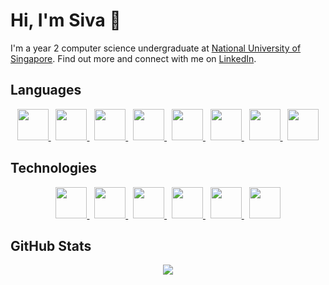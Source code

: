 # Hi, I'm Siva 👋

I'm a year 2 computer science undergraduate at [National University of Singapore](https://www.comp.nus.edu.sg). Find out more and connect with me on [LinkedIn](https://www.linkedin.com/in/sivayogasubramanian/).

## Languages

<p align="center">
  <a href="https://www.java.com/en/" title="Java">
    <img src="https://cdn.jsdelivr.net/gh/devicons/devicon/icons/java/java-original-wordmark.svg" width="auto" height ="50" />
  </a>
  &nbsp;
  <a href="https://en.wikipedia.org/wiki/JavaScript" title = "JavaScript">
    <img src="https://cdn.jsdelivr.net/gh/devicons/devicon/icons/javascript/javascript-original.svg" width="auto" height ="50" />
  </a>
  &nbsp;
  <a href="https://www.typescriptlang.org/" title="TypeScript">
    <img src="https://cdn.jsdelivr.net/gh/devicons/devicon/icons/typescript/typescript-original.svg" width="auto" height ="50" />
  </a>
  &nbsp;
  <a href="https://go.dev/" title="Golang">
    <img src="https://cdn.jsdelivr.net/gh/devicons/devicon/icons/go/go-original-wordmark.svg" width="auto" height ="50" />
  </a>
  &nbsp;
  <a href="https://www.ruby-lang.org/en/" title="Ruby">
    <img src="https://cdn.jsdelivr.net/gh/devicons/devicon/icons/ruby/ruby-plain-wordmark.svg" width="auto" height ="50" />
  </a>
  &nbsp;
  <a href="https://www.python.org/" title="Python">
    <img src="https://cdn.jsdelivr.net/gh/devicons/devicon/icons/python/python-original-wordmark.svg" width="auto" height ="50" />
  </a>
  &nbsp;
  <a href="https://en.wikipedia.org/wiki/C_(programming_language)" title="C">
    <img src="https://cdn.jsdelivr.net/gh/devicons/devicon/icons/c/c-line.svg" width="auto" height ="50" />
  </a>
  &nbsp;
  <a href="https://developer.apple.com/swift/" title="Swift">
    <img src="https://cdn.jsdelivr.net/gh/devicons/devicon/icons/swift/swift-original.svg" width="auto" height ="50" />
  </a>
</p>

## Technologies

<p align="center">
  <a href="https://reactjs.org/" title="React">
    <img src="https://cdn.jsdelivr.net/gh/devicons/devicon/icons/react/react-original-wordmark.svg" width="auto" height ="50" />
  </a>
  &nbsp;
  <a href="https://redux.js.org/" title="Redux">
    <img src="https://cdn.jsdelivr.net/gh/devicons/devicon/icons/redux/redux-original.svg" width="auto" height ="50" />
  </a>
  &nbsp;
  <a href="https://rubyonrails.org/" title="Ruby on Rails">
    <img src="https://cdn.jsdelivr.net/gh/devicons/devicon/icons/rails/rails-plain-wordmark.svg" width="auto" height ="50" />
  </a>
  &nbsp;
  <a href="https://firebase.google.com/" title="Firebase">
    <img src="https://cdn.jsdelivr.net/gh/devicons/devicon/icons/firebase/firebase-plain-wordmark.svg" width="auto" height ="50" />
  </a>
  &nbsp;
  <a href="https://www.docker.com/" title="Docker">
    <img src="https://cdn.jsdelivr.net/gh/devicons/devicon/icons/docker/docker-original-wordmark.svg" width="auto" height ="50" />
  </a>
  &nbsp;
  <a href="https://git-scm.com/" title="Git">
    <img src="https://cdn.jsdelivr.net/gh/devicons/devicon/icons/git/git-original.svg" width="auto" height ="50" />
  </a>
</p>

## GitHub Stats

<p align="center"> 
  <img src="https://github-readme-stats.vercel.app/api?username=sivayogasubramanian&count_private=true&hide=stars&show_icons=true&bg_color=30,e96443,904e95&title_color=fff&text_color=fff" />
</p>
